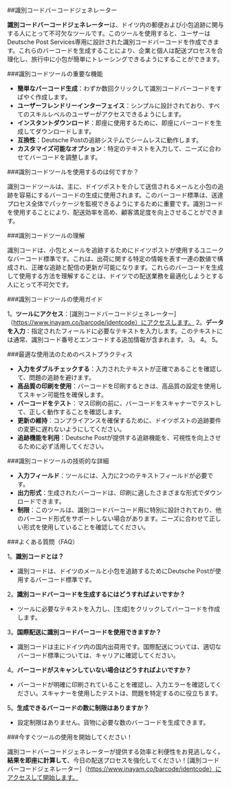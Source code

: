##識別コードバーコードジェネレーター

**識別コードバーコードジェネレーター**は、ドイツ内の郵便および小包追跡に関与する人にとって不可欠なツールです。このツールを使用すると、ユーザーはDeutsche Post Services専用に設計された識別コードバーコードを作成できます。これらのバーコードを生成することにより、企業と個人は配送プロセスを合理化し、旅行中に小包が簡単にトレーシングできるようにすることができます。

###識別コードツールの重要な機能

-  **簡単なバーコード生成**：わずか数回クリックして識別コードバーコードをすばやく作成します。
-  **ユーザーフレンドリーインターフェイス**：シンプルに設計されており、すべてのスキルレベルのユーザーがアクセスできるようにします。
-  **インスタントダウンロード**：即座に使用するために、即座にバーコードを生成してダウンロードします。
-  **互換性**：Deutsche Postの追跡システムでシームレスに動作します。
-  **カスタマイズ可能なオプション**：特定のテキストを入力して、ニーズに合わせてバーコードを調整します。

###識別コードツールを使用するのは何ですか？

識別コードツールは、主に、ドイツポストを介して送信されるメールと小包の追跡を容易にするバーコードの生成に使用されます。このバーコード標準は、送達プロセス全体でパッケージを監視できるようにするために重要です。識別コードを使用することにより、配送効率を高め、顧客満足度を向上させることができます。

###識別コードツールの理解

識別コードは、小包とメールを追跡するためにドイツポストが使用するユニークなバーコード標準です。これは、出荷に関する特定の情報を表す一連の数値で構成され、正確な追跡と配信の更新が可能になります。これらのバーコードを生成して使用する方法を理解することは、ドイツでの配送業務を最適化しようとする人にとって不可欠です。

###識別コードツールの使用ガイド

1。**ツールにアクセス**：[識別コードバーコードジェネレーター]（https://www.inayam.co/barcode/identcode）にアクセスします。
2。**データを入力**：指定されたフィールドに必要なテキストを入力します。このテキストには通常、識別コード番号とエンコードする追加情報が含まれます。
3。
4。
5。

###最適な使用法のためのベストプラクティス

-  **入力をダブルチェックする**：入力されたテキストが正確であることを確認して、問題の追跡を避けます。
-  **高品質の印刷を使用**：バーコードを印刷するときは、高品質の設定を使用してスキャン可能性を確保します。
-  **バーコードをテスト**：マス印刷の前に、バーコードをスキャナーでテストして、正しく動作することを確認します。
-  **更新の維持**：コンプライアンスを確保するために、ドイツポストの追跡要件の変更に遅れないようにしてください。
-  **追跡機能を利用**：Deutsche Postが提供する追跡機能を、可視性を向上させるために必ず活用してください。

###識別コードツールの技術的な詳細

-  **入力フィールド**：ツールには、入力に2つのテキストフィールドが必要です。
-  **出力形式**：生成されたバーコードは、印刷に適したさまざまな形式でダウンロードできます。
-  **制限**：このツールは、識別コードバーコード用に特別に設計されており、他のバーコード形式をサポートしない場合があります。ニーズに合わせて正しい形式を使用していることを確認してください。

###よくある質問（FAQ）

1。**識別コードとは？**
- 識別コードは、ドイツのメールと小包を追跡するためにDeutsche Postが使用するバーコード標準です。

2。**識別コードバーコードを生成するにはどうすればよいですか？**
- ツールに必要なテキストを入力し、[生成]をクリックしてバーコードを作成します。

3。**国際配送に識別コードバーコードを使用できますか？**
- 識別コードは主にドイツ内の国内出荷用です。国際配送については、適切なバーコード標準については、キャリアに確認してください。

4。**バーコードがスキャンしていない場合はどうすればよいですか？**
- バーコードが明確に印刷されていることを確認し、入力エラーを確認してください。スキャナーを使用したテストは、問題を特定するのに役立ちます。

5。**生成できるバーコードの数に制限はありますか？**
- 設定制限はありません。貨物に必要な数のバーコードを生成できます。

###今すぐツールの使用を開始してください！

識別コードバーコードジェネレーターが提供する効率と利便性をお見逃しなく。**結果を即座に計算して**、今日の配送プロセスを強化してください！[識別コードバーコードジェネレーター]（https://www.inayam.co/barcode/identcode）にアクセスして開始します。